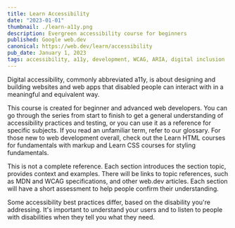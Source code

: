 ```yaml
---
title: Learn Accessibility
date: "2023-01-01"
thumbnail: ./learn-a11y.png
description: Evergreen accessibility course for beginners
published: Google web.dev
canonical: https://web.dev/learn/accessibility
pub_date: January 1, 2023
tags: accessibility, a11y, development, WCAG, ARIA, digital inclusion
---
```


Digital accessibility, commonly abbreviated a11y, is about designing and building websites and web apps that disabled people can interact with in a meaningful and equivalent way.

This course is created for beginner and advanced web developers. You can go through the series from start to finish to get a general understanding of accessibility practices and testing, or you can use it as a reference for specific subjects. If you read an unfamiliar term, refer to our glossary. For those new to web development overall, check out the Learn HTML courses for fundamentals with markup and Learn CSS courses for styling fundamentals.

This is not a complete reference. Each section introduces the section topic, provides context and examples. There will be links to topic references, such as MDN and WCAG specifications, and other web.dev articles. Each section will have a short assessment to help people confirm their understanding.

Some accessibility best practices differ, based on the disability you're addressing. It's important to understand your users and to listen to people with disabilities when they tell you what they need.
